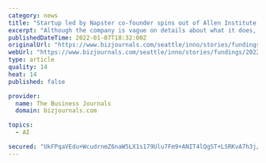 ```yaml
---
category: news
title: "Startup led by Napster co-founder spins out of Allen Institute, raises $3.45M"
excerpt: "Although the company is vague on details about what it does, its website says it wants to 'supercharge your productivity.'"
publishedDateTime: 2022-01-07T18:32:00Z
originalUrl: "https://www.bizjournals.com/seattle/inno/stories/fundings/2022/01/07/augment-napster-founder-allen-institute.html"
webUrl: "https://www.bizjournals.com/seattle/inno/stories/fundings/2022/01/07/augment-napster-founder-allen-institute.html"
type: article
quality: 14
heat: 14
published: false

provider:
  name: The Business Journals
  domain: bizjournals.com

topics:
  - AI

secured: "UkFPqaVEdu+WcudrnmZ6naW5LX1s179Ulu7Fm9+ANIT4lQgST+LSRKvA7h3j/ep22KwImMPsfuGZ8cyXy4Kc5qu9CZSkh7lfVOsyx/jtTM4Bpq5Kz6mVGTkTI/tkzQ/9EYNorG7asRXgY5OwFbwTjy/mZTZPJGClru17/w0EA9cKZku+UOinxX0NDEX0f9H6jC9Mjm/N+mzVJdYXXi2httR7BZIwhfgCin/XJuapsfKJycok3diKvM3GnY9AkP3kPvbVNtF/f2f4bwhkoX/aERblxPElXwWhOD0qCNYbrIakPubtxcUsh3yfYVqJfkCejDPcKbBYZazvkUazmt7AdukzCNDHaJsV1Uj+o0hHMFI=;89WXr+8GEFucO5jKu34AGg=="
---
```


